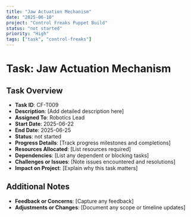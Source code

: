 ```yaml
---
title: "Jaw Actuation Mechanism"
date: "2025-06-10"
project: "Control Freaks Puppet Build"
status: "not started"
priority: "High"
tags: ["task", "control-freaks"]
---
```


# Task: Jaw Actuation Mechanism

## Task Overview

- **Task ID**: CF-T009
- **Description**: [Add detailed description here]
- **Assigned To**: Robotics Lead
- **Start Date**: 2025-06-22
- **End Date**: 2025-06-25
- **Status**: not started
- **Progress Details**: [Track progress milestones and completions]
- **Resources Allocated**: [List resources required]
- **Dependencies**: [List any dependent or blocking tasks]
- **Challenges or Issues**: [Note issues encountered and resolutions]
- **Impact on Project**: [Explain why this task matters]

## Additional Notes

- **Feedback or Concerns**: [Capture any feedback]
- **Adjustments or Changes**: [Document any scope or timeline updates]

